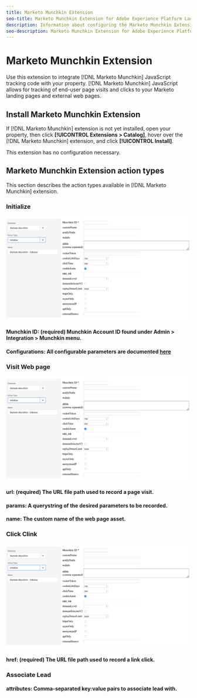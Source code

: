 ```yaml
---
title: Marketo Munchkin Extension
seo-title: Marketo Munchkin Extension for Adobe Experience Platform Launch
description: Information about configuring the Marketo Munchkin Extension, and the options available when using this extension to build a rule
seo-description: Marketo Munchkin Extension for Adobe Experience Platform Launch
---
```


# Marketo Munchkin Extension

Use this extension to integrate [!DNL Marketo Munchkin] JavaScript tracking code with your property. [!DNL Marketo Munchkin] JavaScript allows for tracking of end-user page visits and clicks to your Marketo landing pages and external web pages.

## Install Marketo Munchkin Extension

If [!DNL Marketo Munchkin] extension is not yet installed, open your property, then click **[!UICONTROL Extensions > Catalog]**, hover over the [!DNL Marketo Munchkin] extension, and click **[!UICONTROL Install]**.

This extension has no configuration necessary.

## Marketo Munchkin Extension action types

This section describes the action types available in [!DNL Marketo Munchkin] extension.

### Initialize

![](/help/assets/munchkin-Init.png)

#### Munchkin ID: (required) Munchkin Account ID found under Admin > Integration > Munchkin menu.
#### Configurations: All configurable parameters are documented [here](https://developers.marketo.com/javascript-api/lead-tracking/configuration/)

### Visit Web page

![](/help/assets/munchkin-Init.png)

#### url: (required) The URL file path used to record a page visit.
#### params: A querystring of the desired parameters to be recorded.
#### name: The custom name of the web page asset.

### Click Clink

![](/help/assets/munchkin-Init.png)

#### href: (required) The URL file path used to record a link click.


### Associate Lead

#### attributes: Comma-separated key:value pairs to associate lead with.


